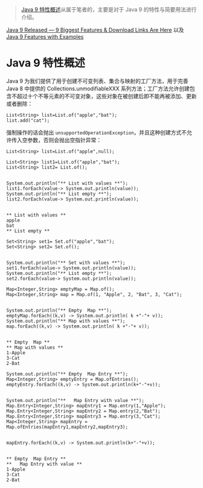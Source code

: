 
		
		
		
		
	
	
> [Java 9 特性概述]()从属于笔者的[]()，主要是对于 Java 9 的特性与简要用法进行介绍。



[Java 9 Released — 9 Biggest Features & Download Links Are Here](https://fossbytes.com/java-9-features-released-download-course/) 以及 [Java 9 Features with Examples](https://www.journaldev.com/13121/java-9-features-with-examples)
 

# Java 9 特性概述


Java 9 为我们提供了用于创建不可变列表、集合与映射的工厂方法，用于完善 Java 8 中提供的 Collections.unmodifiableXXX 系列方法；工厂方法允许创建包含不超过十个不等元素的不可变对象，这些对象在被创建后即不能再被添加、更新或者删除：
```
List<String> list=List.of("apple","bat");
list.add("cat");
```
强制操作的话会抛出 `unsupportedOperationException`，并且这种创建方式不允许传入空参数，否则会抛出空指针异常：
```
List<String> list=List.of("apple",null);
```
```
List<String> list1=List.of("apple","bat");
List<String> list2= List.of();


System.out.println("** List with values **");
list1.forEach(value-> System.out.println(value));
System.out.println("** List empty **");
list2.forEach(value-> System.out.println(value));


** List with values **
apple
bat
** List empty **
```
```
Set<String> set1= Set.of("apple","bat");
Set<String> set2= Set.of();


System.out.println("** Set with values **");
set1.forEach(value-> System.out.println(value));
System.out.println("** List empty **");
set2.forEach(value-> System.out.println(value));
```
```
Map<Integer,String> emptyMap = Map.of();
Map<Integer,String> map = Map.of(1, "Apple", 2, "Bat", 3, "Cat");


System.out.println("** Empty  Map **");
emptyMap.forEach((k,v) -> System.out.println( k +"-"+ v));
System.out.println("** Map with values **");
map.forEach((k,v) -> System.out.println( k +"-"+ v));


** Empty  Map **
** Map with values **
1-Apple
3-Cat
2-Bat
```
```
System.out.println("** Empty  Map Entry **");
Map<Integer,String> emptyEntry = Map.ofEntries();
emptyEntry.forEach((k,v) -> System.out.println(k+"-"+v));


System.out.println("**   Map Entry with value **");
Map.Entry<Integer,String> mapEntry1 = Map.entry(1,"Apple");
Map.Entry<Integer,String> mapEntry2 = Map.entry(2,"Bat");
Map.Entry<Integer,String> mapEntry3 = Map.entry(3,"Cat");
Map<Integer,String> mapEntry = Map.ofEntries(mapEntry1,mapEntry2,mapEntry3);


mapEntry.forEach((k,v) -> System.out.println(k+"-"+v));


** Empty  Map Entry **
**   Map Entry with value **
1-Apple
3-Cat
2-Bat
```